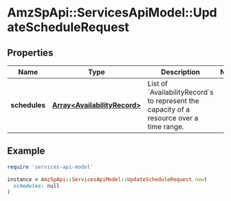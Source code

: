 # AmzSpApi::ServicesApiModel::UpdateScheduleRequest

## Properties

| Name | Type | Description | Notes |
| ---- | ---- | ----------- | ----- |
| **schedules** | [**Array&lt;AvailabilityRecord&gt;**](AvailabilityRecord.md) | List of &#x60;AvailabilityRecord&#x60;s to represent the capacity of a resource over a time range. |  |

## Example

```ruby
require 'services-api-model'

instance = AmzSpApi::ServicesApiModel::UpdateScheduleRequest.new(
  schedules: null
)
```

